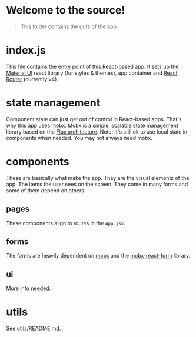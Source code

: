 # Welcome to the source!
> This folder contains the guts of the app.

# index.js

This file contains the entry point of this React-based app. It sets up the [Material UI](https://github.com/callemall/material-ui) react library (for styles & themes), app container and [React Router](https://github.com/ReactTraining/react-router) (currently v4).

# state management

Component state can just get out of control in React-based apps. That's why this app uses [mobx](https://github.com/mobxjs/mobx). Mobx is a simple, scalable state management library based on the [Flux architecture](https://scotch.io/tutorials/getting-to-know-flux-the-react-js-architecture). Note: It's still ok to use local state in components when needed. You may not always need mobx.

# components

These are basically what make the app. They are the visual elements of the app. The items the user sees on the screen. They come in many forms and some of them depend on others.

## pages

These components align to routes in the `App.jsx`.

## forms

The forms are heavily dependent on [mobx](https://github.com/mobxjs/mobx) and the [mobx-react-form](https://foxhound87.github.io/mobx-react-form/docs) library.

## ui

More info needed.


# utils

See [utils/README.md](utils/README.md).
